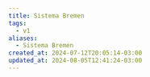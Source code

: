 ```yaml
---
title: Sistema Bremen
tags:
  - v1
aliases:
  - Sistema Bremen
created_at: 2024-07-12T20:05:14-03:00
updated_at: 2024-08-05T12:41:24-03:00
---
```


